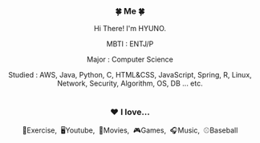 <div align="center">
<h3>🍀 Me 🍀</h3>
<p>Hi There! I'm HYUNO.</p>
<p> MBTI : ENTJ/P
<p> Major : Computer Science</p>
<p> Studied : AWS, Java, Python, C, HTML&CSS, JavaScript, Spring, R, Linux, Network, Security, Algorithm, OS, DB ... etc.</p>
  
#
<h3>❤️ I love...</h3>
<p>💪Exercise,&nbsp;&nbsp;🖥Youtube,&nbsp;&nbsp;🎥Movies,&nbsp;&nbsp;🎮Games,&nbsp;&nbsp;🎧Music,&nbsp;&nbsp;⚾Baseball </p>
